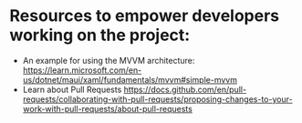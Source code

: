 # Resources to empower developers working on the project:

- An example for using the MVVM architecture:
https://learn.microsoft.com/en-us/dotnet/maui/xaml/fundamentals/mvvm#simple-mvvm
- Learn about Pull Requests https://docs.github.com/en/pull-requests/collaborating-with-pull-requests/proposing-changes-to-your-work-with-pull-requests/about-pull-requests
